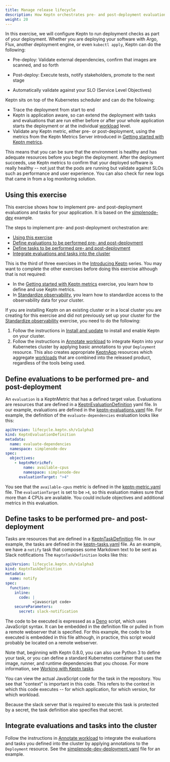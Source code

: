 ```yaml
---
title: Manage release lifecycle
description: How Keptn orchestrates pre- and post-deployment evaluations and tasks
weight: 20
---
```


In this exercise, we will configure Keptn
to run deployment checks as part of your deployment.
Whether you are deploying your software with
Argo, Flux, another deployment engine, or even `kubectl apply`,
Keptn can do the following:

* Pre-deploy: Validate external dependencies,
  confirm that images are scanned, and so forth

* Post-deploy: Execute tests, notify stakeholders,
  promote to the next stage

* Automatically validate against your SLO (Service Level Objectives)

Keptn sits on top of the Kubernetes scheduler
and can do the following:

* Trace the deployment from start to end
* Keptn is application aware,
  so can extend the deployment with tasks and evaluations that
  are run either before or after your whole application starts the deployment
  or at the individual [workload](https://kubernetes.io/docs/concepts/workloads/) level.
* Validate any Keptn metric,
  either pre- or post-deployment,
  using the metrics from the Keptn Metrics Server introduced in
  [Getting started with Keptn metrics](../getting-started/usecase_metrics.md).

This means that you can be sure that the environment is healthy
and has adequate resources before you begin the deployment.
After the deployment succeeds,
use Keptn metrics to confirm that your deployed software is really healthy --
not just that the pods are running but validate against SLOs
such as performance and user experience.
You can also check for new logs that came in from a log monitoring solution.

## Using this exercise

This exercise shows how to implement
pre- and post-deployment evaluations and tasks
for your application.
It is based on the
[simplenode-dev](https://github.com/keptn-sandbox/klt-on-k3s-with-argocd)
example.

The steps to implement pre- and post-deployment orchestration are:

* [Using this exercise](#using-this-exercise)
* [Define evaluations to be performed pre- and post-deployment](#define-evaluations-to-be-performed-pre--and-post-deployment)
* [Define tasks to be performed pre- and post-deployment](#define-tasks-to-be-performed-pre--and-post-deployment)
* [Integrate evaluations and tasks into the cluster](#integrate-evaluations-and-tasks-into-the-cluster)

This is the third of three exercises in the
[Introducing Keptn](_index.md)
series.
You may want to complete the other exercises before doing this exercise
although that is not required:

* In the
  [Getting started with Keptn metrics](../getting-started/usecase_metrics.md)
  exercise, you learn how to define and use Keptn metrics.
* In [Standardize observability](usecase-observability.md),
  you learn how to standardize access
  to the observability data for your cluster.

If you are installing Keptn on an existing cluster
or in a local cluster you are creating for this exercise
and did not previously set up your cluster for the
[Standardize observability](usecase-observability.md) exercise,
you need to do the following:

1. Follow the instructions in
   [Install and update](../install/_index.md)
   to install and enable Keptn on your cluster.
1. Follow the instructions in
   [Annotate workload](../implementing/integrate/#basic-annotations)
   to integrate Keptn into your Kubernetes cluster
   by applying basic annotations to your `Deployment` resource.
   This also creates appropriate
   [KeptnApp](../yaml-crd-ref/app.md) resources
   which aggregate [workloads](https://kubernetes.io/docs/concepts/workloads/) that are combined into the released product,
   regardless of the tools being used.

## Define evaluations to be performed pre- and post-deployment

An `evaluation` is a KeptnMetric that has a defined target value.
Evaluations are resources that are defined in a
[KeptnEvaluationDefinition](../yaml-crd-ref/evaluationdefinition.md)
yaml file.
In our example, evaluations are defined in the
[keptn-evaluations.yaml](https://github.com/keptn-sandbox/klt-on-k3s-with-argocd/blob/main/simplenode-dev/keptn-evaluations.yaml)
file.
For example, the definition of the `evaluate-dependencies` evaluation
looks like this:

```yaml
apiVersion: lifecycle.keptn.sh/v1alpha3
kind: KeptnEvaluationDefinition
metadata:
  name: evaluate-dependencies
  namespace: simplenode-dev
spec:
  objectives:
    - keptnMetricRef:
        name: available-cpus
        namespace: simplenode-dev
      evaluationTarget: ">4"
```

You see that the `available-cpus` metric is defined in the
[keptn-metric.yaml](https://github.com/keptn-sandbox/klt-on-k3s-with-argocd/blob/main/simplenode-dev/keptn-metric.yaml)
file.
The `evaluationTarget` is set to be `>4`,
so this evaluation makes sure that more than 4 CPUs are available.
You could include objectives and additional metrics in this evaluation.

## Define tasks to be performed pre- and post-deployment

Tasks are resources that are defined in a
[KeptnTaskDefinition](../yaml-crd-ref/taskdefinition.md)
file.
In our example, the tasks are defined in the
[keptn-tasks.yaml](https://github.com/keptn-sandbox/klt-on-k3s-with-argocd/blob/main/simplenode-dev/keptn-tasks.yaml)
file.
As an example,
we have a `notify` task that composes some Markdown text
to be sent as Slack notifications
The `KeptnTaskDefinition` looks like this:

```yaml
apiVersion: lifecycle.keptn.sh/v1alpha3
kind: KeptnTaskDefinition
metadata:
  name: notify
spec:
  function:
    inline:
      code: | 
            <javascript code>
    secureParameters:
      secret: slack-notification
```

The code to be executed is expressed as a
[Deno](https://deno.com)
script, which uses JavaScript syntax.
It can be embedded in the definition file
or pulled in from a remote webserver that is specified.
For this example, the code to be executed is embedded in this file
although, in practice,
this script would probably be located on a remote webserver.

Note that, beginning with Keptn 0.8.0,
you can also use Python 3 to define your task,
or you can define a standard Kubernetes container
that uses the image, runner, and runtime dependencies that you choose.
For more information, see
[Working with Keptn tasks](../implementing/tasks).

You can view the actual JavaScript code for the task in the repository.
You see that "context" is important in this code.
This refers to the context in which this code executes --
for which application, for which version, for which workload.

Because the slack server that is required to execute this task
is protected by a secret, the task definition also specifies that secret.

## Integrate evaluations and tasks into the cluster

Follow the instructions in
[Annotate workload](../implementing/integrate/#pre--and-post-deployment-checks)
to integrate the evaluations and tasks you defined
into the cluster
by applying annotations to the `Deployment` resource.
See the
[simplenode-dev-deployment.yaml](https://github.com/keptn-sandbox/klt-on-k3s-with-argocd/blob/main/simplenode-dev/simplenode-dev-deployment.yaml)
file for an example.
